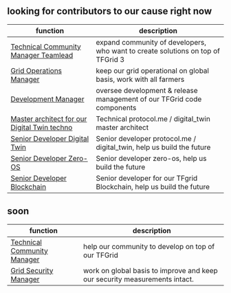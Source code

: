 ## looking for contributors to our cause right now

| function                                                                  | description                                                                     |
| ------------------------------------------------------------------------- | ------------------------------------------------------------------------------- |
| [Technical Community Manager Teamlead](tech_community_manager_teamlead)   | expand community of developers, who want to create solutions on top of TFGrid 3 |
| [Grid Operations Manager](tfgrid_ops_manager)                             | keep our grid operational on global basis, work with all farmers                |
| [Development Manager](tfgrid_development_manager)                         | oversee development & release management of our TFGrid code components          |
| [Master architect for our Digital Twin techno](tech_protocolme_architect) | Technical protocol.me / digital_twin master architect                           |
| [Senior Developer Digital Twin](tech_protocolme_engineer)                 | Senior developer protocol.me / digital_twin, help us build the future           |
| [Senior Developer Zero-OS](tech_zos_engineer)                             | Senior developer zero-os, help us build the future                              |
| [Senior Developer Blockchain](tech_blockchain_engineer)                   | Senior developer for our TFgrid Blockchain, help us build the future            |

## soon

| function                                              | description                                                                |
| ----------------------------------------------------- | -------------------------------------------------------------------------- |
| [Technical Community Manager](tech_community_manager) | help our community to develop on top of our TFGrid                         |
| [Grid Security Manager](tfgrid_security_manager)      | work on global basis to improve and keep our security measurements intact. |